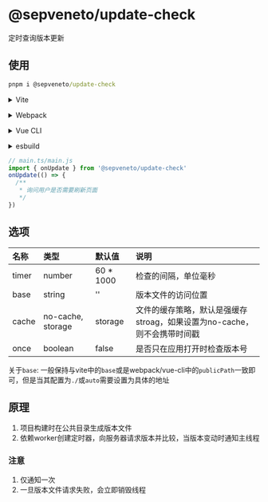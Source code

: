 # @sepveneto/update-check

定时查询版本更新

## 使用

```cmd
pnpm i @sepveneto/update-check
```


<details>
<summary>Vite</summary><br>

```ts
// vite.config.ts
import Starter from '@sepveneto/update-check/vite'

export default defineConfig({
  plugins: [
    Starter({ /* options */ }),
  ],
})
```

Example: [`playground/`](./playground/)

<br></details>

<details>
<summary>Webpack</summary><br>

```ts
// webpack.config.js
module.exports = {
  /* ... */
  plugins: [
    require('@sepveneto/update-check/webpack')({ /* options */ })
  ]
}
```

<br></details>

<details>
<summary>Vue CLI</summary><br>

```ts
// vue.config.js
module.exports = {
  configureWebpack: {
    plugins: [
      require('@sepveneto/update-check/webpack')({ /* options */ }),
    ],
  },
}
```

<br></details>

<details>
<summary>esbuild</summary><br>

```ts
// esbuild.config.js
import { build } from 'esbuild'
import Starter from '@sepveneto/update-check/esbuild'

build({
  plugins: [Starter()],
})
```

<br></details>

```js
// main.ts/main.js
import { onUpdate } from '@sepveneto/update-check'
onUpdate(() => {
  /**
   * 询问用户是否需要刷新页面
   */
})
```

## 选项

| 名称 | 类型 | 默认值 | 说明 |
| :--- | :--- | :---- | :--- |
| timer | number | 60 * 1000 | 检查的间隔，单位毫秒 |
| base | string | '' | 版本文件的访问位置 |
| cache | no-cache, storage | storage | 文件的缓存策略，默认是强缓存stroag，如果设置为no-cache，则不会携带时间戳 |
| once | boolean | false | 是否只在应用打开时检查版本号 |

关于`base`:
一般保持与vite中的`base`或是webpack/vue-cli中的`publicPath`一致即可，但是当其配置为`./`或`auto`需要设置为具体的地址

## 原理

1. 项目构建时在公共目录生成版本文件
2. 依赖worker创建定时器，向服务器请求版本并比较，当版本变动时通知主线程

### 注意
1. 仅通知一次
2. 一旦版本文件请求失败，会立即销毁线程